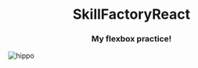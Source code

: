 <h1 align="center"> SkillFactoryReact </h1>

<h3 align="center"> My flexbox practice! </h3>

 ![hippo](https://media0.giphy.com/media/52Fzb15SPPaE67hwnD/giphy.gif?cid=ecf05e47s1ek2v660577j3c7itys12dpfxcox4fdzppwiocs&rid=giphy.gif&ct=g)
